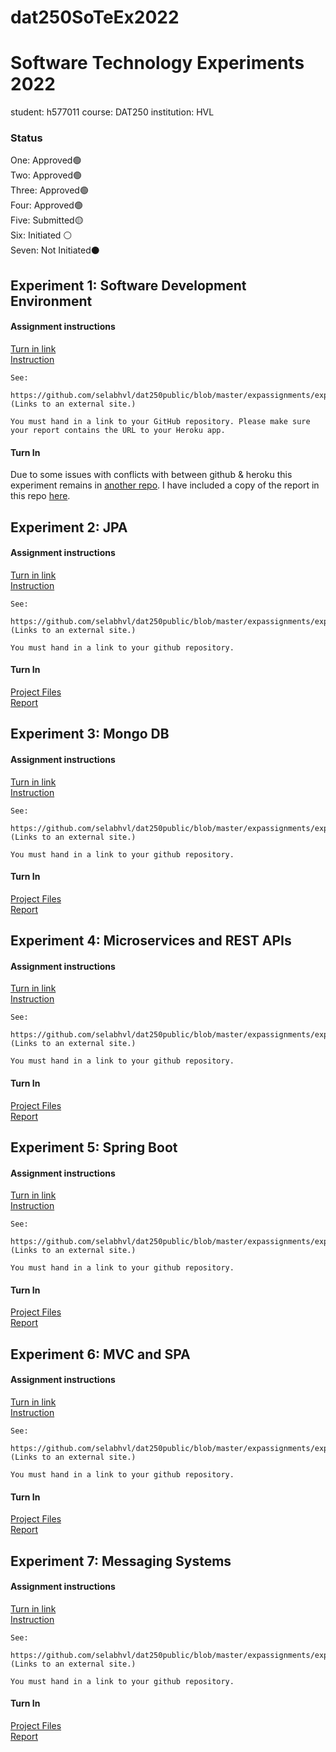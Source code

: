 # dat250SoTeEx2022

# Software Technology Experiments 2022

student: h577011 course: DAT250 institution: HVL

### Status

One: Approved🟢 \
Two: Approved🟢 \
Three: Approved🟢 \
Four: Approved🟢 \
Five: Submitted🟡 \
Six: Initiated ⚪ \
Seven: Not Initiated⚫

## Experiment 1: Software Development Environment

#### Assignment instructions

[Turn in link](https://hvl.instructure.com/courses/21915/assignments/55716) \
[Instruction](https://github.com/selabhvl/dat250public/blob/master/expassignments/expass1.md)

```
See:

https://github.com/selabhvl/dat250public/blob/master/expassignments/expass1.md (Links to an external site.)

You must hand in a link to your GitHub repository. Please make sure your report contains the URL to your Heroku app.
```

#### Turn In

Due to some issues with conflicts with between github & heroku this experiment remains in [another repo](https://github.com/h578011/SoTeExOne). I have included a copy of the report in this repo [here](./One/dat250-expass1.md).

## Experiment 2: JPA

#### Assignment instructions

[Turn in link](https://hvl.instructure.com/courses/21915/assignments/55717) \
[Instruction](https://github.com/selabhvl/dat250public/blob/master/expassignments/expass2.md)

```
See:

https://github.com/selabhvl/dat250public/blob/master/expassignments/expass2.md (Links to an external site.)

You must hand in a link to your github repository.
```

#### Turn In

[Project Files](./Two/) \
[Report](./Two/dat250-expass2.md)

## Experiment 3: Mongo DB

#### Assignment instructions

[Turn in link](https://hvl.instructure.com/courses/21915/assignments/55718) \
[Instruction](https://github.com/selabhvl/dat250public/blob/master/expassignments/expass3.md)

```
See:

https://github.com/selabhvl/dat250public/blob/master/expassignments/expass3.md (Links to an external site.)

You must hand in a link to your github repository.
```

#### Turn In

[Project Files](./Three/) \
[Report](./Three/dat250-expass3.md)

## Experiment 4: Microservices and REST APIs

#### Assignment instructions

[Turn in link](https://hvl.instructure.com/courses/21915/assignments/55719?module_item_id=531436) \
[Instruction](https://github.com/selabhvl/dat250public/blob/master/expassignments/expass4.md)

```
See:

https://github.com/selabhvl/dat250public/blob/master/expassignments/expass4.md (Links to an external site.)

You must hand in a link to your github repository.
```

#### Turn In

[Project Files](./Four/) \
[Report](./Four/dat250-expass4.md)

## Experiment 5: Spring Boot

#### Assignment instructions

[Turn in link](https://hvl.instructure.com/courses/21915/assignments/55720) \
[Instruction](https://github.com/selabhvl/dat250public/blob/master/expassignments/expass5.md)

```
See:

https://github.com/selabhvl/dat250public/blob/master/expassignments/expass5.md (Links to an external site.)

You must hand in a link to your github repository.
```

#### Turn In

[Project Files](./Five/) \
[Report](./Five/dat250-expass5.md)

## Experiment 6: MVC and SPA

#### Assignment instructions

[Turn in link](https://hvl.instructure.com/courses/21915/assignments/55721) \
[Instruction](https://github.com/selabhvl/dat250public/blob/master/expassignments/expass6.md)

```
See:

https://github.com/selabhvl/dat250public/blob/master/expassignments/expass6.md  (Links to an external site.)

You must hand in a link to your github repository.

```

#### Turn In

[Project Files](./Six/) \
[Report](./Six/dat250-expass6.md)

## Experiment 7: Messaging Systems

#### Assignment instructions

[Turn in link](https://hvl.instructure.com/courses/21915/assignments/55722) \
[Instruction](https://github.com/selabhvl/dat250public/blob/master/expassignments/expass7.md)

```
See:

https://github.com/selabhvl/dat250public/blob/master/expassignments/expass7.md (Links to an external site.)

You must hand in a link to your github repository.
```

#### Turn In

[Project Files](./Seven/) \
[Report](./Seven/dat250-expass7.md)

